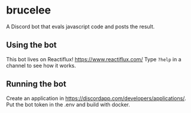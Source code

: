 # brucelee

A Discord bot that evals javascript code and posts the result.

## Using the bot

This bot lives on Reactiflux! https://www.reactiflux.com/ Type `?help` in a channel to see how it works.

## Running the bot

Create an application in https://discordapp.com/developers/applications/. Put the bot token in the .env and build with docker.
